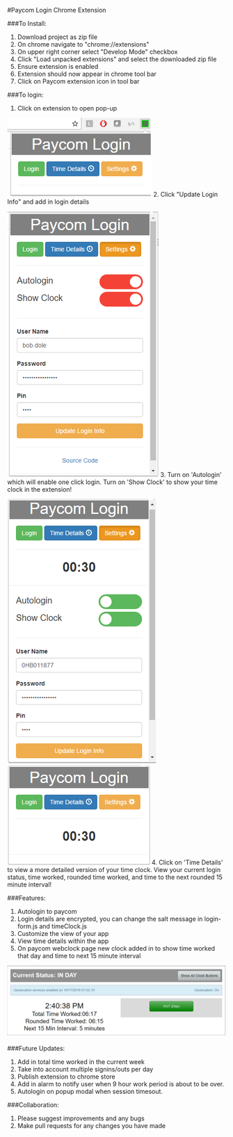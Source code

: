 #Paycom Login Chrome Extension 


###To Install:

1. Download project as zip file
2. On chrome navigate to "chrome://extensions"
3. On upper right corner select "Develop Mode" checkbox
4. Click "Load unpacked extensions" and select the downloaded zip file
5. Ensure extension is enabled
6. Extension should now appear in chrome tool bar
7. Click on Paycom extension icon in tool bar

###To login: 

1. Click on extension to open pop-up

  ![alt tag](/images/popup1.png)
2. Click "Update Login Info" and add in login details

  ![alt tag](/images/popup2.png)
3. Turn on 'Autologin' which will enable one click login. Turn on 'Show Clock' to show your time clock in the extension!

  ![alt tag](/images/popup3.png)
  ![alt tag](/images/popup4.png)
4. Click on 'Time Details' to view a more detailed version of your time clock. View your current login status, time worked, rounded time worked, and time to the next rounded 15 minute interval!

###Features:

1. Autologin to paycom
2. Login details are encrypted, you can change the salt message in login-form.js and timeClock.js 
3. Customize the view of your app
4. View time details within the app
5. On paycom webclock page new clock added in to show time worked that day and time to next 15 minute interval

![alt tag](/images/extension-pic-3.png)

###Future Updates:

1. Add in total time worked in the current week
2. Take into account multiple signins/outs per day
3. Publish extension to chrome store
4. Add in alarm to notify user when 9 hour work period is about to be over.
5. Autologin on popup modal when session timesout.

###Collaboration:

1. Please suggest improvements and any bugs
2. Make pull requests for any changes you have made
